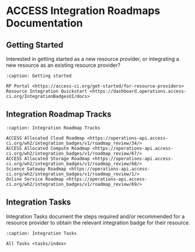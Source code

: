 # ACCESS Integration Roadmaps Documentation

## Getting Started

Interested in getting started as a new resource provider, or integrating a new resource as an existing resource provider?

```{toctree}
:caption: Getting started

RP Portal <https://access-ci.org/get-started/for-resource-providers>
Resource Integration Quickstart <https://dashboard.operations.access-ci.org/IntegrationBadgesUI/docs>
```

## Integration Roadmap Tracks

```{toctree}
:caption: Integration Roadmap Tracks

ACCESS Allocated Cloud Roadmap <https://operations-api.access-ci.org/wh2/integration_badges/v1/roadmap_review/34/>
ACCESS Allocated Compute Roadmap <https://operations-api.access-ci.org/wh2/integration_badges/v1/roadmap_review/67/>
ACCESS Allocated Storage Roadmap <https://operations-api.access-ci.org/wh2/integration_badges/v1/roadmap_review/68/>
Science Gateway Roadmap <https://operations-api.access-ci.org/wh2/integration_badges/v1/roadmap_review/1/>
Online Service Roadmap <https://operations-api.access-ci.org/wh2/integration_badges/v1/roadmap_review/69/>
```

## Integration Tasks

Integration Tasks document the steps required and/or recommended for a resource provider to obtain the relevant integration badge for their resource.

```{toctree}
:caption: Integration Tasks

All Tasks <tasks/index>
```
